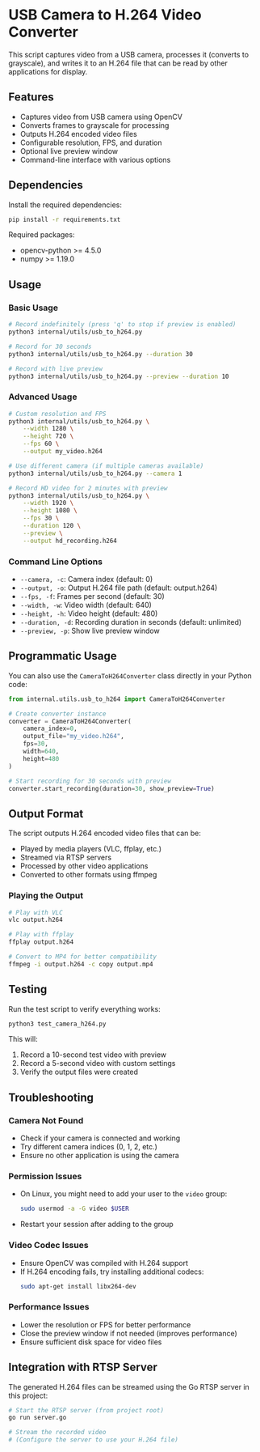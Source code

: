 # USB Camera to H.264 Video Converter

This script captures video from a USB camera, processes it (converts to grayscale), and writes it to an H.264 file that can be read by other applications for display.

## Features

- Captures video from USB camera using OpenCV
- Converts frames to grayscale for processing
- Outputs H.264 encoded video files
- Configurable resolution, FPS, and duration
- Optional live preview window
- Command-line interface with various options

## Dependencies

Install the required dependencies:

```bash
pip install -r requirements.txt
```

Required packages:
- opencv-python >= 4.5.0
- numpy >= 1.19.0

## Usage

### Basic Usage

```bash
# Record indefinitely (press 'q' to stop if preview is enabled)
python3 internal/utils/usb_to_h264.py

# Record for 30 seconds
python3 internal/utils/usb_to_h264.py --duration 30

# Record with live preview
python3 internal/utils/usb_to_h264.py --preview --duration 10
```

### Advanced Usage

```bash
# Custom resolution and FPS
python3 internal/utils/usb_to_h264.py \
    --width 1280 \
    --height 720 \
    --fps 60 \
    --output my_video.h264

# Use different camera (if multiple cameras available)
python3 internal/utils/usb_to_h264.py --camera 1

# Record HD video for 2 minutes with preview
python3 internal/utils/usb_to_h264.py \
    --width 1920 \
    --height 1080 \
    --fps 30 \
    --duration 120 \
    --preview \
    --output hd_recording.h264
```

### Command Line Options

- `--camera, -c`: Camera index (default: 0)
- `--output, -o`: Output H.264 file path (default: output.h264)
- `--fps, -f`: Frames per second (default: 30)
- `--width, -w`: Video width (default: 640)
- `--height, -h`: Video height (default: 480)
- `--duration, -d`: Recording duration in seconds (default: unlimited)
- `--preview, -p`: Show live preview window

## Programmatic Usage

You can also use the `CameraToH264Converter` class directly in your Python code:

```python
from internal.utils.usb_to_h264 import CameraToH264Converter

# Create converter instance
converter = CameraToH264Converter(
    camera_index=0,
    output_file="my_video.h264",
    fps=30,
    width=640,
    height=480
)

# Start recording for 30 seconds with preview
converter.start_recording(duration=30, show_preview=True)
```

## Output Format

The script outputs H.264 encoded video files that can be:
- Played by media players (VLC, ffplay, etc.)
- Streamed via RTSP servers
- Processed by other video applications
- Converted to other formats using ffmpeg

### Playing the Output

```bash
# Play with VLC
vlc output.h264

# Play with ffplay
ffplay output.h264

# Convert to MP4 for better compatibility
ffmpeg -i output.h264 -c copy output.mp4
```

## Testing

Run the test script to verify everything works:

```bash
python3 test_camera_h264.py
```

This will:
1. Record a 10-second test video with preview
2. Record a 5-second video with custom settings
3. Verify the output files were created

## Troubleshooting

### Camera Not Found
- Check if your camera is connected and working
- Try different camera indices (0, 1, 2, etc.)
- Ensure no other application is using the camera

### Permission Issues
- On Linux, you might need to add your user to the `video` group:
  ```bash
  sudo usermod -a -G video $USER
  ```
- Restart your session after adding to the group

### Video Codec Issues
- Ensure OpenCV was compiled with H.264 support
- If H.264 encoding fails, try installing additional codecs:
  ```bash
  sudo apt-get install libx264-dev
  ```

### Performance Issues
- Lower the resolution or FPS for better performance
- Close the preview window if not needed (improves performance)
- Ensure sufficient disk space for video files

## Integration with RTSP Server

The generated H.264 files can be streamed using the Go RTSP server in this project:

```bash
# Start the RTSP server (from project root)
go run server.go

# Stream the recorded video
# (Configure the server to use your H.264 file)
```
